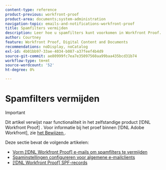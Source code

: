 ```yaml
---
content-type: reference
product-previous: workfront-proof
product-area: documents;system-administration
navigation-topic: emails-and-notifications-workfront-proof
title: Spamfilters vermijden
description: Leer hoe u spamfilters kunt voorkomen in Workfront Proof.
author: Courtney
feature: Workfront Proof, Digital Content and Documents
recommendations: noDisplay, noCatalog
exl-id: 4b01bb97-33ae-4034-b087-a37feef4b4d9
source-git-commit: ae80999fc7ea7e35097560aa99baa435bcd31b74
workflow-type: tm+mt
source-wordcount: '52'
ht-degree: 0%

---
```


# Spamfilters vermijden

>[!IMPORTANT]
>
>Dit artikel verwijst naar functionaliteit in het zelfstandige product [!DNL Workfront Proof] . Voor informatie bij het proef binnen [!DNL Adobe Workfront], zie [ het Bewijzen ](../../../review-and-approve-work/proofing/proofing.md).

Deze sectie bevat de volgende artikelen:

* [Vorm  [!DNL Workfront Proof]  e-mails om spamfilters te vermijden](../../../workfront-proof/wp-emailsntfctns/avoiding-spam-filters/configure-wp-emails-avoid-spam-filters.md)
* [Spaminstellingen configureren voor algemene e-mailclients](../../../workfront-proof/wp-emailsntfctns/avoiding-spam-filters/configure-spam-settings-clients.md)
* [[!DNL Workfront Proof] SPF-records](../../../workfront-proof/wp-emailsntfctns/avoiding-spam-filters/wp-spf-records.md)
